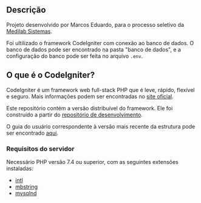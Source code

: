 ## Descrição

Projeto desenvolvido por Marcos Eduardo, para o processo seletivo da [Medilab Sistemas](www.medilabsistemas.com.br).

Foi ultilizado o framework CodeIgniter com conexão ao banco de dados. O banco de dados pode ser encontrado na pasta "banco de dados", e a configuração do banco pode ser feita no arquivo `.env`.

## O que é o CodeIgniter?

CodeIgniter é um framework web full-stack PHP que é leve, rápido, flexível e seguro.
Mais informações podem ser encontradas no [site oficial](https://codeigniter.com).

Este repositório contém a versão distribuível do framework.
Ele foi construído a partir do
[repositório de desenvolvimento](https://github.com/codeigniter4/CodeIgniter4).

O guia do usuário correspondente à versão mais recente da estrutura pode ser encontrado
[aqui](https://codeigniter4.github.io/userguide/).

### Requisitos do servidor

Necessário PHP versão 7.4 ou superior, com as seguintes extensões instaladas:

- [intl](http://php.net/manual/en/intl.requirements.php)
- [mbstring](http://php.net/manual/en/mbstring.installation.php)
- [mysqlnd](http://php.net/manual/en/mysqlnd.install.php)
